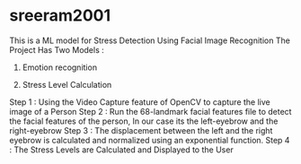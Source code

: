 # sreeram2001

This is a ML model for Stress Detection Using Facial Image Recognition
The Project Has Two Models :

1. Emotion recognition




3. Stress Level Calculation

Step 1 : Using the Video Capture feature of OpenCV to capture the live image of a Person
Step 2 : Run the 68-landmark facial features file to detect the facial features of the person, In our case its the left-eyebrow and the right-eyebrow
Step 3 : The displacement between the left and the right eyebrow is calculated and normalized using an exponential function.
Step 4 : The Stress Levels are Calculated and Displayed to the User

